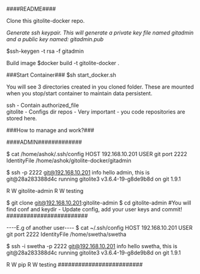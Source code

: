 ####README####

Clone this gitolite-docker repo.

*Generate ssh keypair. This will generate a private key file named gitadmin and a public key named: gitadmin.pub*

$ssh-keygen -t rsa -f gitadmin

Build image
$docker build -t gitolite-docker . 

###Start Container###
$sh start_docker.sh

<p>
You will see 3 directories created in you cloned folder. 
These are mounted when you stop/start container to maintain data persistent.

ssh - Contain authorized_file      
gitolite  - Configs dir
repos  - Very important - you code repositories are stored here.
</p>

###How to manage and work?###

####ADMIN#############

$ cat  /home/ashok/.ssh/config 
HOST 192.168.10.201
USER git
port 2222
IdentityFile /home/ashok/gitolite-docker/gitadmin

$ ssh -p 2222  git@192.168.10.201 info
hello admin, this is git@28a283388d4c running gitolite3 v3.6.4-19-g8de9b8d on git 1.9.1

 R W	gitolite-admin
 R W	testing

$ git clone git@192.168.10.201:gitolite-admin
$ cd gitolite-admin
#You will find conf and keydir - Update config, add your user keys and commit!
########################

----E.g of another user----
$ cat ~/.ssh/config 
HOST 192.168.10.201
USER git
port 2222
IdentityFile /home/swetha/swetha

$ ssh -i swetha -p 2222  git@192.168.10.201 info
hello swetha, this is git@28a283388d4c running gitolite3 v3.6.4-19-g8de9b8d on git 1.9.1

 R W	pip
 R W	testing
#########################
